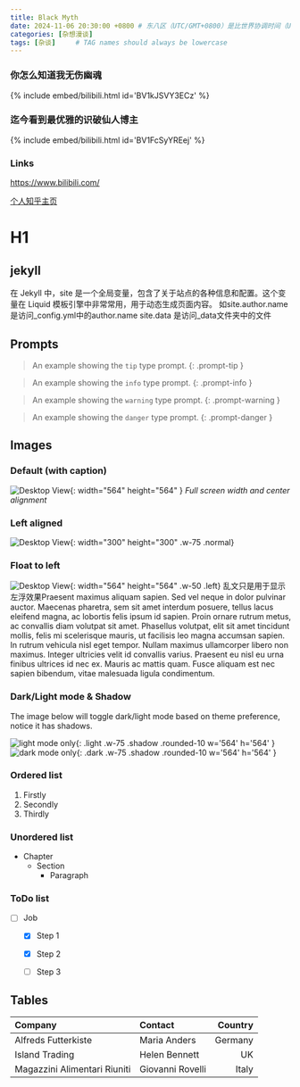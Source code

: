 ```yaml
---
title: Black Myth
date: 2024-11-06 20:30:00 +0800 # 东八区（UTC/GMT+0800）是比世界协调时间（UTC）/格林尼治时间（GMT）快8小时的时区
categories: [杂想漫谈]
tags: [杂谈]     # TAG names should always be lowercase
---
```




### 你怎么知道我无伤幽魂

{% include embed/bilibili.html id='BV1kJSVY3ECz' %}

### 迄今看到最优雅的识破仙人博主

{% include embed/bilibili.html id='BV1FcSyYREej' %}

### Links

<https://www.bilibili.com/>

[个人知乎主页](https://www.zhihu.com/people/insanehun-ne-msr)

# H1

## jekyll
在 Jekyll 中，site 是一个全局变量，包含了关于站点的各种信息和配置。这个变量在 Liquid 模板引擎中非常常用，用于动态生成页面内容。
如site.author.name 是访问_config.yml中的author.name
site.data 是访问_data文件夹中的文件

## Prompts

<!-- markdownlint-capture --> 
<!-- markdownlint-disable -->

> An example showing the `tip` type prompt.
{: .prompt-tip }

> An example showing the `info` type prompt.
{: .prompt-info }

> An example showing the `warning` type prompt.
{: .prompt-warning }

> An example showing the `danger` type prompt.
{: .prompt-danger }
<!-- markdownlint-restore -->

## Images

### Default (with caption)

![Desktop View](/assets/images/avatar.jpg){: width="564" height="564" }
_Full screen width and center alignment_

### Left aligned

![Desktop View](/assets/images/avatar.jpg){: width="300" height="300" .w-75 .normal}

### Float to left

![Desktop View](/assets/images/avatar.jpg){: width="564" height="564" .w-50 .left}
乱文只是用于显示左浮效果Praesent maximus aliquam sapien. Sed vel neque in dolor pulvinar auctor. Maecenas pharetra, sem sit amet interdum posuere, tellus lacus eleifend magna, ac lobortis felis ipsum id sapien. Proin ornare rutrum metus, ac convallis diam volutpat sit amet. Phasellus volutpat, elit sit amet tincidunt mollis, felis mi scelerisque mauris, ut facilisis leo magna accumsan sapien. In rutrum vehicula nisl eget tempor. Nullam maximus ullamcorper libero non maximus. Integer ultricies velit id convallis varius. Praesent eu nisl eu urna finibus ultrices id nec ex. Mauris ac mattis quam. Fusce aliquam est nec sapien bibendum, vitae malesuada ligula condimentum.

### Dark/Light mode & Shadow

The image below will toggle dark/light mode based on theme preference, notice it has shadows.

![light mode only](/assets/images/avatar.jpg){: .light .w-75 .shadow .rounded-10 w='564' h='564' }
![dark mode only](/assets/images/avatar.jpg){: .dark .w-75 .shadow .rounded-10 w='564' h='564' }


### Ordered list

1. Firstly
2. Secondly
3. Thirdly

### Unordered list

- Chapter
  - Section
    - Paragraph

### ToDo list

- [ ] Job
  - [x] Step 1
  - [x] Step 2
  - [ ] Step 3


## Tables

| Company                      | Contact          | Country |
| :--------------------------- | :--------------- | ------: |
| Alfreds Futterkiste          | Maria Anders     | Germany |
| Island Trading               | Helen Bennett    |      UK |
| Magazzini Alimentari Riuniti | Giovanni Rovelli |   Italy |

